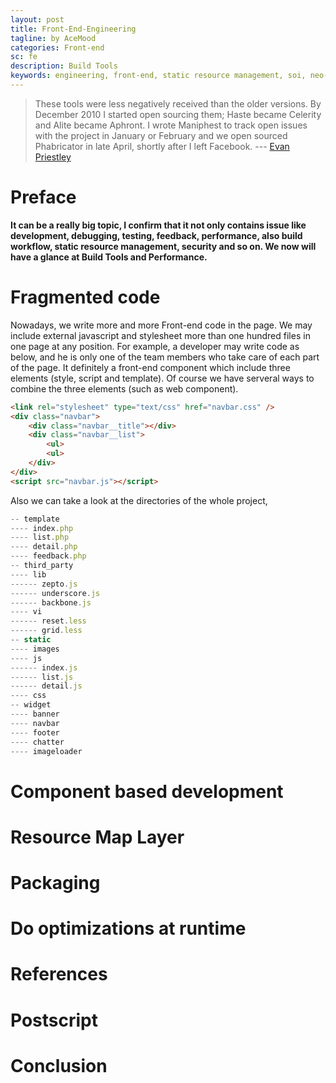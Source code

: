 ```yaml
---
layout: post
title: Front-End-Engineering
tagline: by AceMood
categories: Front-end
sc: fe
description: Build Tools
keywords: engineering, front-end, static resource management, soi, neo-core
---
```


> These tools were less negatively received than the older versions. By December 2010 I started open sourcing them; Haste became Celerity and Alite became Aphront. I wrote Maniphest to track open issues with the project in January or February and we open sourced Phabricator in late April, shortly after I left Facebook.
> --- <a class="authorOrTitle" href="https://www.facebook.com/epriestley">Evan Priestley</a>

# Preface

__It can be a really big topic, I confirm that it not only contains issue like development, debugging, testing, feedback, performance, also build workflow, static resource management, security and so on. We now will have a glance at Build Tools and Performance.__

# Fragmented code

Nowadays, we write more and more Front-end code in the page. We may include external javascript and stylesheet more than 
one hundred files in one page at any position. 
For example, a developer may write code as below, and he is only one of the team members who take care of each part of the page. It definitely a front-end component which include three elements (style, script and template). Of course we have serveral
ways to combine the three elements (such as web component).

``` html
<link rel="stylesheet" type="text/css" href="navbar.css" />
<div class="navbar">
    <div class="navbar__title"></div>
    <div class="navbar__list">
        <ul>
        <ul>
    </div>
</div>
<script src="navbar.js"></script>
```

Also we can take a look at the directories of the whole project,

``` javascript
-- template
---- index.php
---- list.php
---- detail.php
---- feedback.php
-- third_party
---- lib
------ zepto.js
------ underscore.js
------ backbone.js
---- vi
------ reset.less
------ grid.less
-- static
---- images
---- js
------ index.js
------ list.js
------ detail.js
---- css
-- widget
---- banner
---- navbar
---- footer
---- chatter
---- imageloader
```

# Component based development

# Resource Map Layer

# Packaging

# Do optimizations at runtime

# References

# Postscript

# Conclusion
